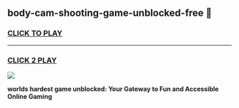 
## body-cam-shooting-game-unblocked-free 👋
<h3>
<a href="https://premium.freeplayer.one?title=body-cam-shooting-game-unblocked-free&ref=14F">CLICK TO PLAY</a></h3>
<hr>

<h3>
<a href="https://premium.freeplayer.one?title=body-cam-shooting-game-unblocked-free&ref=14F">CLICK 2 PLAY</a>
  
</h3>

<a href="https://premium.freeplayer.one?title=body-cam-shooting-game-unblocked-free&ref=12F/"><img src="https://clearcache.store/games.png"></a>


**worlds hardest game unblocked: Your Gateway to Fun and Accessible Online Gaming**
